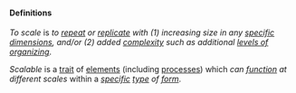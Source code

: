 #### Definitions

*To scale* is *to [repeat](https://github.com/gcassel/Modular-Organization-Terminology/blob/master/terms/repeat.md) or [replicate](https://github.com/gcassel/Modular-Organization-Terminology/blob/master/terms/replicate.md) with (1) increasing size in any [specific](https://github.com/gcassel/Modular-Organizing-Terminology/blob/master/terms/specific.md) [dimensions](https://github.com/gcassel/Modular-Organizing-Terminology/blob/master/terms/dimension.md), and/or (2) added [complexity](https://github.com/gcassel/Modular-Organization-Terminology/blob/master/terms/complexity.md) such as additional [levels of organizing](https://github.com/gcassel/Modular-Organization-Terminology/blob/master/compound-terms/level-of-organizing.md)*.

*Scalable* is a [trait](https://github.com/gcassel/Modular-Organization-Terminology/blob/master/terms/trait.md) of [elements](https://github.com/gcassel/Modular-Organization-Terminology/blob/master/terms/element.md) (including [processes](https://github.com/gcassel/Modular-Organization-Terminology/blob/master/terms/process.md)) which *can [function](https://github.com/gcassel/Modular-Organization-Terminology/blob/master/terms/function.md) at different scales* within a *[specific](https://github.com/gcassel/Modular-Organization-Terminology/blob/master/terms/specific.md) [type](https://github.com/gcassel/Modular-Organization-Terminology/blob/master/terms/type.md) of [form](https://github.com/gcassel/Modular-Organization-Terminology/blob/master/terms/form.md)*.

